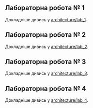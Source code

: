 
## Лабораторна робота № 1
Докладніше дивись у [architecture/lab_1](architecture/lab_1).

## Лабораторна робота № 2
Докладніше дивись у [architecture/lab_2](architecture/lab_2).

## Лабораторна робота № 3
Докладніше дивись у [architecture/lab_3](architecture/lab_3).

## Лабораторна робота № 4
Докладніше дивись у [architecture/lab_4](architecture/lab_4).

